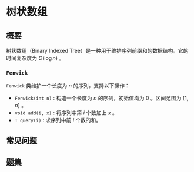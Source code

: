 # 树状数组

## 概要
树状数组（Binary Indexed Tree）是一种用于维护序列前缀和的数据结构。它的时间复杂度为 $O(\log n)$ 。
### `Fenwick`
`Fenwick` 类维护一个长度为 $n$ 的序列，支持以下操作：
- `Fenwick(int n)` : 构造一个长度为 $n$ 的序列，初始值均为 $0$ 。区间范围为 $[1, n]$ 。
- `void add(i, x)` : 将序列中第 $i$ 个数加上 $x$ 。
- `T query(i)` : 求序列中前 $i$ 个数的和。


## 常见问题

## 题集